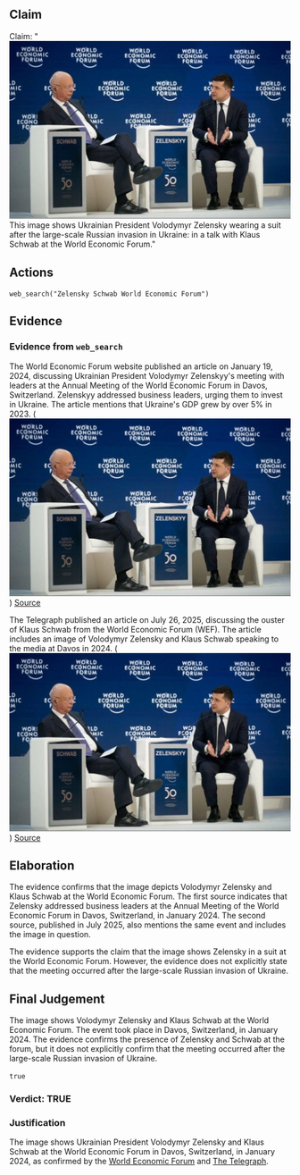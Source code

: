 ## Claim
Claim: "![image 10](media/13.jpg) This image shows Ukrainian President Volodymyr Zelensky wearing a suit after the large-scale Russian invasion in Ukraine: in a talk with Klaus Schwab at the World Economic Forum."

## Actions
```
web_search("Zelensky Schwab World Economic Forum")
```

## Evidence
### Evidence from `web_search`
The World Economic Forum website published an article on January 19, 2024, discussing Ukrainian President Volodymyr Zelenskyy's meeting with leaders at the Annual Meeting of the World Economic Forum in Davos, Switzerland. Zelenskyy addressed business leaders, urging them to invest in Ukraine. The article mentions that Ukraine's GDP grew by over 5% in 2023. (![image 10](media/13.jpg)) [Source](https://www.weforum.org/stories/2024/01/zelenskyy-ukraine-business-investment-davos/)

The Telegraph published an article on July 26, 2025, discussing the ouster of Klaus Schwab from the World Economic Forum (WEF). The article includes an image of Volodymyr Zelensky and Klaus Schwab speaking to the media at Davos in 2024. (![image 10](media/13.jpg)) [Source](https://www.telegraph.co.uk/world-news/2025/07/26/world-economic-forum-klaus-schwab-investigation/)


## Elaboration
The evidence confirms that the image depicts Volodymyr Zelensky and Klaus Schwab at the World Economic Forum. The first source indicates that Zelensky addressed business leaders at the Annual Meeting of the World Economic Forum in Davos, Switzerland, in January 2024. The second source, published in July 2025, also mentions the same event and includes the image in question.

The evidence supports the claim that the image shows Zelensky in a suit at the World Economic Forum. However, the evidence does not explicitly state that the meeting occurred after the large-scale Russian invasion of Ukraine.


## Final Judgement
The image shows Volodymyr Zelensky and Klaus Schwab at the World Economic Forum. The event took place in Davos, Switzerland, in January 2024. The evidence confirms the presence of Zelensky and Schwab at the forum, but it does not explicitly confirm that the meeting occurred after the large-scale Russian invasion of Ukraine.

`true`

### Verdict: TRUE

### Justification
The image shows Ukrainian President Volodymyr Zelensky and Klaus Schwab at the World Economic Forum in Davos, Switzerland, in January 2024, as confirmed by the [World Economic Forum](https://www.weforum.org/stories/2024/01/zelenskyy-ukraine-business-investment-davos/) and [The Telegraph](https://www.telegraph.co.uk/world-news/2025/07/26/world-economic-forum-klaus-schwab-investigation/).
